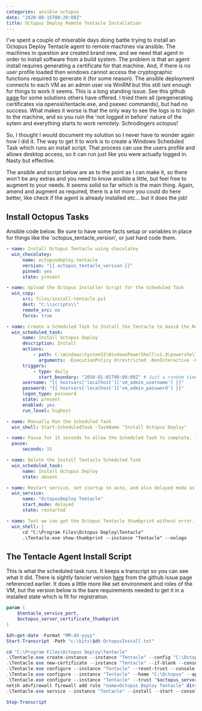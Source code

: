 ```yaml
---
categories: ansible octopus
date: "2020-08-15T08:20:00Z"
title: Octopus Deploy Remote Tentacle Installation
---
```


I've spent a couple of miserable days doing battle trying to install an Octopus Deploy Tentacle agent to remote machines via ansible. The machines in question are created brand new, and we need that agent in order to install software from a build system. The problem is that an agent install requires generating a certificate for that machine. And, if there is no user profile loaded then windows cannot access the cryptographic functions required to generate it (for some reason). The ansible deployment connects to each VM as an admin user via WinRM but this still isnt enough for things to work it seems. This is a long standing issue. See this github [page](https://github.com/OctopusDeploy/Issues/issues/353) for some solutions others have offered. I tried them all (pregenerating certificates via openssl/tentacle.exe, and psexec commands), but had no success. What makes it worse is that the only way to see the logs is to login to the machine, and so you ruin the 'not logged in before' nature of the sytem and everything starts to work remotely. Schrodingers octopus!

So, I thought I would document my solution so I never have to wonder again how I did it. The way to get it to work is to create a Windows Scheduled Task which runs an install script. That process can use the users profile and allows desktop access, so it can run just like you were actually logged in. Nasty but effective.

The ansible and script below are as to the point as I can make it, so there won't be any extras and you need to know ansible a little, but feel free to augment to your needs. It seems solid so far which is the main thing. Again, amend and augment as required, there is a lot more you could do here better, like check if the agent is already installed etc... but it does the job!

## Install Octopus Tasks

Ansible code below. Be sure to have some facts setup or variables in place for things like the 'octopus_tentacle_version', or just hard code them.

```yaml
- name: Install Octopus Tentacle using chocolatey
  win_chocolatey:
      name: octopusdeploy.tentacle
      version: "{{ octopus_tentacle_version }}"
      pinned: yes
      state: present

- name: Upload the Octopus Installer Script for the Scheduled Task
  win_copy:
      src: files/install-tentacle.ps1
      dest: "C:\\scripts\\"
      remote_src: no
      force: true

- name: Create a Scheduled Task to Install the Tentacle to Avoid the Remote Certificate Generation Issue
  win_scheduled_task:
      name: Install Octopus Deploy
      description: Install
      actions:
          - path: C:\Windows\System32\WindowsPowerShell\v1.0\powershell.exe
            arguments: -ExecutionPolicy Unrestricted -NonInteractive -File c:\scripts\install-tentacle.ps1 -tentacle_service_port "10933" -octopus_server_certificate_thumbprint "{{ octopus_server_certificate_thumbprint }}"
      triggers:
          - type: daily
            start_boundary: "2050-01-01T00:00:00Z" # Just a random time, we dont use this
      username: "{{ hostvars['localhost']['vm_admin_username'] }}"
      password: "{{ hostvars['localhost']['vm_admin_password'] }}"
      logon_type: password
      state: present
      enabled: yes
      run_level: highest

- name: Manually Run the Scheduled Task
  win_shell: Start-ScheduledTask -TaskName "Install Octopus Deploy"

- name: Pause for 15 seconds to allow the Scheduled Task to complete. 15 seconds is plenty in most cases
  pause:
      seconds: 15

- name: Delete the Install Tentacle Scheduled Task
  win_scheduled_task:
      name: Install Octopus Deploy
      state: absent

- name: Restart service, set startup to auto, and also delayed mode as the agent sometimes fails on boot
  win_service:
      name: "OctopusDeploy Tentacle"
      start_mode: delayed
      state: restarted

- name: Test we can get the Octopus Tentacle thumbprint without error. If so, success!
  win_shell: |
      cd "C:\Program Files\Octopus Deploy\Tentacle"
      .\Tentacle.exe show-thumbprint --instance "Tentacle" --nologo
```

## The Tentacle Agent Install Script

This is what the scheduled task runs. It keeps a transcript so you can see what it did. There is slghtly fancier version [here](https://gist.githubusercontent.com/erichexter/b0cca2ff2e3ab120cec8/raw/492fcb7dc41e0470b0e77d4ac74efe6b85d124af/gistfile1.ps1) from the github issue page referenced earlier. It does a little more like set environment and roles of the VM, but the version below is the bare requirements needed to get it in a installed state which is fit for registration.

```powershell
param (
    $tentacle_service_port,
    $octopus_server_certificate_thumbprint
)

$dt=get-date -Format "MM-dd-yyyy"
Start-Transcript -Path "c:\kits\$dt-OctopusInstall.txt"

cd "C:\Program Files\Octopus Deploy\Tentacle"
.\Tentacle.exe create-instance --instance "Tentacle" --config "C:\Octopus\Tentacle.config" --console
.\Tentacle.exe new-certificate --instance "Tentacle" --if-blank --console
.\Tentacle.exe configure --instance "Tentacle" --reset-trust --console
.\Tentacle.exe configure --instance "Tentacle" --home "C:\Octopus" --app "C:\Octopus\Applications" --port "$tentacle_service_port" --console
.\Tentacle.exe configure --instance "Tentacle" --trust "$octopus_server_certificate_thumbprint" --console
netsh advfirewall firewall add rule "name=Octopus Deploy Tentacle" dir=in action=allow protocol=TCP localport="$tentacle_service_port"
.\Tentacle.exe service --instance "Tentacle" --install --start --console

Stop-Transcript
```
